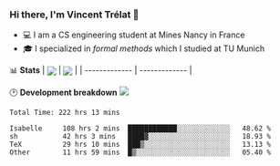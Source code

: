 ### Hi there, I'm Vincent Trélat 👋
 - 💻 I am a CS engineering student at Mines Nancy in France
 - 🎓 I specialized in *formal methods* which I studied at TU Munich

📊 **Stats**
| <img align="center" src="https://readme-stats.clckblog.space/api?username=VTrelat&show_icons=true&include_all_commits=true&theme=tokyonight&hide_border=true" /> | <img align="center" src="https://readme-stats.clckblog.space/api/top-langs/?username=VTrelat&layout=compact&theme=tokyonight&hide_border=true" /> |
| ------------- | ------------- |

🕑 **Development breakdown** ![](https://wakatime.com/badge/user/8d0110fb-6b70-4990-ab86-45c404715c2b.svg)
<!--START_SECTION:waka-->

```text
Total Time: 222 hrs 13 mins

Isabelle     108 hrs 2 mins  ████████████░░░░░░░░░░░░░   48.62 %
sh           42 hrs 3 mins   ████▓░░░░░░░░░░░░░░░░░░░░   18.93 %
TeX          29 hrs 10 mins  ███▒░░░░░░░░░░░░░░░░░░░░░   13.13 %
Other        11 hrs 59 mins  █▒░░░░░░░░░░░░░░░░░░░░░░░   05.40 %
```

<!--END_SECTION:waka-->
